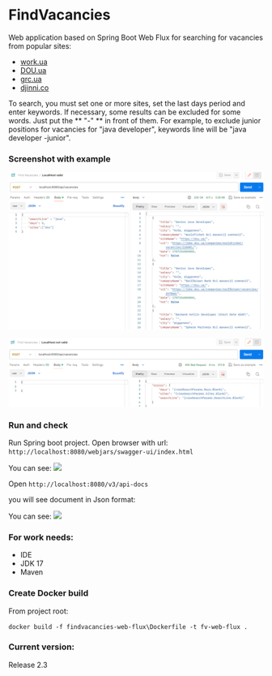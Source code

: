 # FindVacancies

Web application based on Spring Boot Web Flux for searching for vacancies from popular sites:
- [work.ua](https://www.work.ua/)
- [DOU.ua](https://dou.ua/)
- [grc.ua](https://grc.ua/)
- [djinni.co](https://djinni.co/)

To search, you must set one or more sites, set the last days period and enter keywords.
If necessary, some results can be excluded for some words. Just put the ** "-" ** in front of them. For example, to exclude junior positions for vacancies for "java developer", keywords line will be "java developer -junior".

### Screenshot with example
![](src/main/resources/images/Valid_response.png)

![](src/main/resources/images/Inalid_request.png)

### Run and check
Run Spring boot project. Open browser with url:
```http://localhost:8080/webjars/swagger-ui/index.html```

You can see:
![](src/main/resources/images/Swagger.png)

Open 
```http://localhost:8080/v3/api-docs```

 you will see document in Json format:

You can see:
![](src/main/resources/images/api_docs_v3.png)


### **For work needs:**
- IDE
- JDK 17
- Maven


### **Create Docker build**
From project root:
```
docker build -f findvacancies-web-flux\Dockerfile -t fv-web-flux .
```

### **Current version:**
Release 2.3
